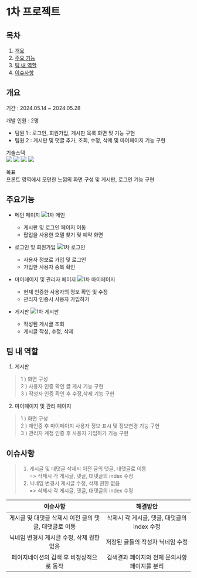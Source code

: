# 1차 프로젝트
## 목차
1. [개요](#개요)
2. [주요 기능](#주요기능)
3. [팀 내 역할](#팀-내-역할)
4. [이슈사항](#이슈사항)

## 개요
 기간 : 2024.05.14 ~ 2024.05.28 <br>

 개발 인원 : 2명 <br>
 - 팀원 1 : 로그인, 회원가입, 게시판 목록 화면 및 기능 구현
 - 팀원 2 : 게시판 및 댓글 추가, 조회, 수정, 삭제 및 마이페이지 기능 구현

 기술스택<br>
<img src="https://img.shields.io/badge/CSS3-1572B6?style=for-the-badge&logo=CSS3&logoColor=white"> 
<img src="https://img.shields.io/badge/HTML-D0654C?style=for-the-badge&logo=HTML5&logoColor=white"> 
<img src="https://img.shields.io/badge/JavaScript-F7DF1E?style=for-the-badge&logo=JavaScript&logoColor=black"> 
<img src="https://img.shields.io/badge/Typescript-3D6AAC?style=for-the-badge&logo=Typescript&logoColor=white"> 

목표   
프론트 영역에서 모던한 느낌의 화면 구성 및 게시판, 로그인 기능 구현

## 주요기능
- 메인 페이지
![1차 메인](https://github.com/user-attachments/assets/a0c9e987-b8c4-40fc-9e8d-e4db6a478711)
   - 게시판 및 로그인 페이지 이동
   - 팝업을 사용한 호텔 찾기 및 예약 화면

- 로그인 및 회원가입
![1차 로그인](https://github.com/user-attachments/assets/b8bcc89d-947f-429f-b664-ebad2a13afbd)
   - 사용자 정보로 가입 및 로그인
   - 가입한 사용자 중복 확인

- 마이페이지 및 관리자 페이지
![1차 마이페이지](https://github.com/user-attachments/assets/e24d2ec3-8950-4793-bb32-23edb4084572)
   - 현재 인증한 사용자의 정보 확인 및 수정
   - 관리자 인증시 사용자 가입허가 

- 게시판
  ![1차 게시판](https://github.com/user-attachments/assets/5a08363f-12ef-45ce-9317-afed8e223641)
   - 작성된 게시글 조회
   - 게시글 작성, 수정, 삭제

## 팀 내 역할
1. 게시판 
 > 1 ) 화면 구성   
 > 2 ) 사용자 인증 확인 글 게시 기능 구현   
 > 3 ) 작성자 인증 확인 후 수정,삭제 기능 구현    

2. 마이페이지 및 관리 페이지
 > 1 ) 화면 구성   
 > 2 ) 재인증 후 마이페이지 사용자 정보 표시 및 정보변경 기능 구현   
 > 3 ) 관리자 계정 인증 후 사용자 가입허가 기능 구현   

## 이슈사항
> 1. 게시글 및 대댓글 삭제시 이전 글의 댓글, 대댓글로 이동    
> => 삭제시 각 게시글, 댓글, 대댓글의 index 수정   
> 2. 닉네임 변경시 게시글 수정, 삭제 권한 없음   
> => 삭제시 각 게시글, 댓글, 대댓글의 index 수정

 이슈사항 |  해결방안|
:------------: | :-----------: |
 게시글 및 대댓글 삭제시 이전 글의 댓글, 대댓글로 이동 | 삭제시 각 게시글, 댓글, 대댓글의 index 수정   |
 닉네임 변경시 게시글 수정, 삭제 권한 없음 | 저장된 글들의 작성자 닉네임 수정  |
페이지네이션의 검색 후 비정상적으로 동작 |  검색결과 페이지와 전체 문의사항 페이지를 분리 |



